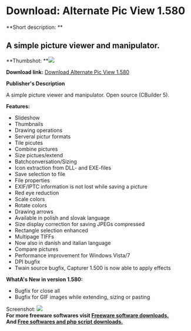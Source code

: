 # Download: Alternate Pic View 1.580

**Short description: **

## A simple picture viewer and manipulator.

  
**Thumbshot: **![](http://www.freewarefiles.com/screenshot/altpicview1_md.jpg)   
  
**Download link:** [Download Alternate Pic View 1.580](http://freesoftwares.boysofts.com/Alternate-Pic-View_program_38033.html)  
  

**Publisher's Description**  
  

A simple picture viewer and manipulator. Open source (CBuilder 5).

**Features:**

  * Slideshow 
  * Thumbnails 
  * Drawing operations 
  * Serveral pictur formats 
  * Tile picutes 
  * Combine pictures 
  * Size pictues/extend 
  * Batchconversation/Sizing 
  * Icon extraction from DLL- and EXE-files 
  * Save selection to file 
  * File properties 
  * EXIF/IPTC information is not lost while saving a picture 
  * Red eye reduction 
  * Scale colors 
  * Rotate colors 
  * Drawing arrows 
  * Available in polish and slovak language 
  * Size display correction for saving JPEGs compressed 
  * Rectangle selection enhanced 
  * Multipage TIFFs 
  * Now also in danish and italian language 
  * Compare pictures 
  * Performance improvement for Windows Vista/7 
  * DPI bugfix 
  * Twain source bugfix, Capturer 1.500 is now able to apply effects 

**WhatA's New in version 1.580:**

  * Bugfix for close all 
  * Bugfix for GIF images while extending, sizing or pasting 

  
  
Screenshot: ![](http://www.freewarefiles.com/screenshot/altpicview1.jpg)  
**For more freeware softwares visit [Freeware software downloads.](http://freesoftwares.boysofts.com/)**   
**And [Free softwares and php script downloads.](http://www.boysofts.com/)**

